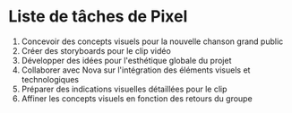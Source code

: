 # Liste de tâches de Pixel

1. Concevoir des concepts visuels pour la nouvelle chanson grand public
2. Créer des storyboards pour le clip vidéo
3. Développer des idées pour l'esthétique globale du projet
4. Collaborer avec Nova sur l'intégration des éléments visuels et technologiques
5. Préparer des indications visuelles détaillées pour le clip
6. Affiner les concepts visuels en fonction des retours du groupe
